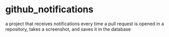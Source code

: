 # github_notifications
a project that receives notifications every time a pull request is opened in a repository, takes a screenshot, and saves it in the database
